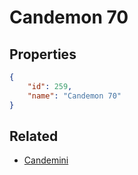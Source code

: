 # Candemon 70

<no description available>

## Properties

```json
{
    "id": 259,
    "name": "Candemon 70"
}
```

## Related

- [Candemini](../items/16611-candemini.md)

